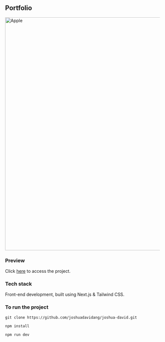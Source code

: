 ## Portfolio

<img src="https://user-images.githubusercontent.com/54788382/205837375-7f42e259-3151-46f5-a373-e4b5d36c957d.png" alt="Apple" width="760" />
<br />

### Preview
Click [here](https://joshuadavid.dev) to access the project.

### Tech stack
Front-end development, built using Next.js & Tailwind CSS.

### To run the project
```
git clone https://github.com/joshuadavidang/joshua-david.git
```

```
npm install
```

```
npm run dev
```

